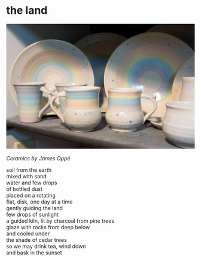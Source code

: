 # the land
![the land](images/the%20land.jpeg)

*Ceramics by James Oppé*

soil from the earth</br>
mixed with sand</br>
water and few drops</br>
of bottled dust</br>
placed on a rotating</br>
flat, disk, one day at a time</br>
gently guiding the land</br>
few drops of sunlight</br>
a guided kiln, lit by charcoal from pine trees</br>
glaze with rocks from deep below</br>
and cooled under</br>
the shade of cedar trees</br>
so we may drink tea, wind down</br>
and bask in the sunset
